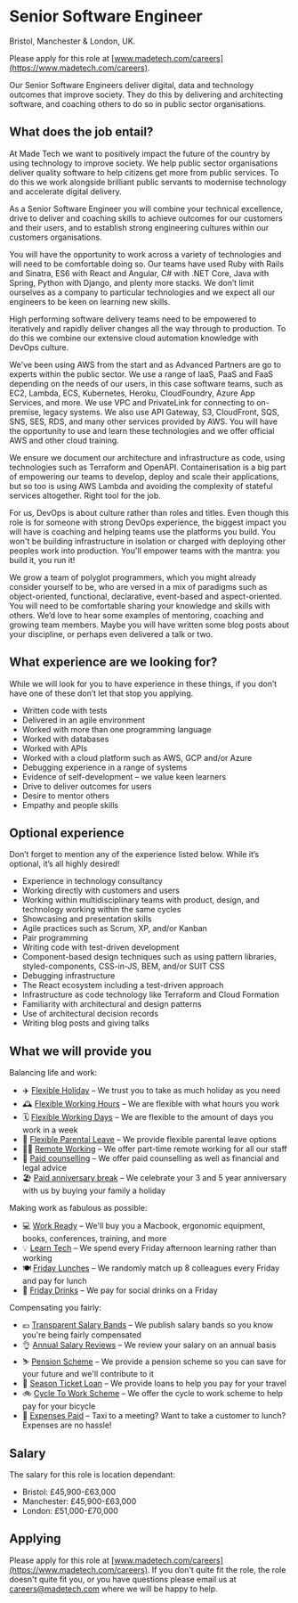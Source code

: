 # Senior Software Engineer

Bristol, Manchester & London, UK.

Please apply for this role at [www.madetech.com/careers](https://www.madetech.com/careers).

Our Senior Software Engineers deliver digital, data and technology outcomes that improve society. They do this by delivering and architecting software, and coaching others to do so in public sector organisations.

## What does the job entail?

At Made Tech we want to positively impact the future of the country by using technology to improve society. We help public sector organisations deliver quality software to help citizens get more from public services. To do this we work alongside brilliant public servants to modernise technology and accelerate digital delivery.

As a Senior Software Engineer you will combine your technical excellence, drive to deliver and coaching skills to achieve outcomes for our customers and their users, and to establish strong engineering cultures within our customers organisations.

You will have the opportunity to work across a variety of technologies and will need to be comfortable doing so. Our teams have used Ruby with Rails and Sinatra, ES6 with React and Angular, C# with .NET Core, Java with Spring, Python with Django, and plenty more stacks. We don’t limit ourselves as a company to particular technologies and we expect all our engineers to be keen on learning new skills.

High performing software delivery teams need to be empowered to iteratively and rapidly deliver changes all the way through to production. To do this we combine our extensive cloud automation knowledge with DevOps culture.

We've been using AWS from the start and as Advanced Partners are go to experts within the public sector. We use a range of IaaS, PaaS and FaaS depending on the needs of our users, in this case software teams, such as EC2, Lambda, ECS, Kubernetes, Heroku, CloudFoundry, Azure App Services, and more. We use VPC and PrivateLink for connecting to on-premise, legacy systems. We also use API Gateway, S3, CloudFront, SQS, SNS, SES, RDS, and many other services provided by AWS. You will have the opportunity to use and learn these technologies and we offer official AWS and other cloud training.

We ensure we document our architecture and infrastructure as code, using technologies such as Terraform and OpenAPI. Containerisation is a big part of empowering our teams to develop, deploy and scale their applications, but so too is using AWS Lambda and avoiding the complexity of stateful services altogether. Right tool for the job.

For us, DevOps is about culture rather than roles and titles. Even though this role is for someone with strong DevOps experience, the biggest impact you will have is coaching and helping teams use the platforms you build. You won't be building infrastructure in isolation or charged with deploying other peoples work into production. You'll empower teams with the mantra: you build it, you run it!

We grow a team of polyglot programmers, which you might already consider yourself to be, who are versed in a mix of paradigms such as object-oriented, functional, declarative, event-based and aspect-oriented. You will need to be comfortable sharing your knowledge and skills with others. We’d love to hear some examples of mentoring, coaching and growing team members. Maybe you will have written some blog posts about your discipline, or perhaps even delivered a talk or two.

## What experience are we looking for?

While we will look for you to have experience in these things, if you don’t have one of these don’t let that stop you applying.

- Written code with tests
- Delivered in an agile environment
- Worked with more than one programming language
- Worked with databases
- Worked with APIs
- Worked with a cloud platform such as AWS, GCP and/or Azure
- Debugging experience in a range of systems
- Evidence of self-development – we value keen learners
- Drive to deliver outcomes for users
- Desire to mentor others
- Empathy and people skills

## Optional experience

Don’t forget to mention any of the experience listed below. While it’s optional, it’s all highly desired!

- Experience in technology consultancy
- Working directly with customers and users
- Working within multidisciplinary teams with product, design, and technology working within the same cycles
- Showcasing and presentation skills
- Agile practices such as Scrum, XP, and/or Kanban
- Pair programming
- Writing code with test-driven development
- Component-based design techniques such as using pattern libraries, styled-components, CSS-in-JS, BEM, and/or SUIT CSS
- Debugging infrastructure
- The React ecosystem including a test-driven approach
- Infrastructure as code technology like Terraform and Cloud Formation
- Familiarity with architectural and design patterns
- Use of architectural decision records
- Writing blog posts and giving talks

## What we will provide you

Balancing life and work:

* ✈️ [Flexible Holiday](../benefits/flexible_holiday.md) – We trust you to take as much holiday as you need
* 🕰️ [Flexible Working Hours](../benefits/working_hours.md) – We are flexible with what hours you work
* 🗓️ [Flexible Working Days](../benefits/flexible_working.md) – We are flexible to the amount of days you work in a week
* 👶 [Flexible Parental Leave](../guides/welfare/parental_leave.md) – We provide flexible parental leave options
* 👩‍💻 [Remote Working](../benefits/remote_working.md) – We offer part-time remote working for all our staff
* 🤗 [Paid counselling](../guides/welfare/paid_counselling.md) – We offer paid counselling as well as financial and legal advice
* 🏖️ [Paid anniversary break](../benefits/paid_anniversary_break.md) – We celebrate your 3 and 5 year anniversary with us by buying your family a holiday

Making work as fabulous as possible:

* 💻 [Work Ready](../benefits/work_ready.md) – We'll buy you a Macbook, ergonomic equipment, books, conferences, training, and more
* 💡 [Learn Tech](../guides/learning/README.md) – We spend every Friday afternoon learning rather than working
* 🍽️ [Friday Lunches](../benefits/friday_lunch.md) – We randomly match up 8 colleagues every Friday and pay for lunch
* 🍻 [Friday Drinks](../benefits/friday_drinks.md) – We pay for social drinks on a Friday

Compensating you fairly:

* 💷 [Transparent Salary Bands](../roles/README.md) – We publish salary bands so you know you're being fairly compensated
* 👌 [Annual Salary Reviews](../guides/compensation/salary_reviews.md) – We review your salary on an annual basis
* ⛷️ [Pension Scheme](../benefits/pension_scheme.md) – We provide a pension scheme so you can save for your future and we'll contribute to it
* 🚄 [Season Ticket Loan](../benefits/season_ticket_loan.md) – We provide loans to help you pay for your travel
* 🚲 [Cycle To Work Scheme](../benefits/cycle_to_work_scheme.md) – We offer the cycle to work scheme to help pay for your bicycle
* 🚕 [Expenses Paid](../guides/compensation/expenses.md) – Taxi to a meeting? Want to take a customer to lunch? Expenses are no hassle!

## Salary

The salary for this role is location dependant:

- Bristol: £45,900-£63,000
- Manchester: £45,900-£63,000
- London: £51,000-£70,000

## Applying

Please apply for this role at [www.madetech.com/careers](https://www.madetech.com/careers). If you don't quite fit the role, the role doesn't quite fit you, or you have questions please email us at [careers@madetech.com](mailto:careers@madetech.com) where we will be happy to help.
